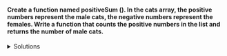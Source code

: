 #### Create a function named positiveSum (). In the cats array, the positive numbers represent the male cats, the negative numbers represent the females. Write a function that counts the positive numbers in the list and returns the number of male cats.

<details>
  <summary>Solutions</summary>
  
  <summary>Regular For Loop</summary>

```js

let catArr = [1,2,3,4,5,6,7,8,9,10,11,12,-1,-2,-3,-4,-5,-6,-7,-8]
function positiveSum(arr){
let sum = 0
    for (let i=0; i< arr.length; i++){ 
        if(arr[i]>0){ 
            sum +=1 
        }
    }
    return sum
}
console.log(positiveSum(catArr))
```
  <summary> forEach method</summary>

```js
let catArr = [1,2,3,4,5,6,7,8,9,10,11,12,-1,-2,-3,-4,-5,-6,-7,-8]
function positiveSump(arr){
    let sum = 0
    arr.forEach(num => {
        if(num > 0){
            sum +=1
        }
    })
    return sum
}
console.log(positiveSum(catArr))
```
  <summary> map method</summary>

```js
let catArr = [1,2,3,4,5,6,7,8,9,10,11,12,-1,-2,-3,-4,-5,-6,-7,-8]
function positiveSum(arr){
    let sum = 0
    arr.map(num => {
        if(num > 0){
            sum +=1
        }
    })
    return sum
}
console.log(positiveSum(catArr))
```
  <summary> For of Loop</summary>

```js
let catArr = [1,2,3,4,5,6,7,8,9,10,11,12,-1,-2,-3,-4,-5,-6,-7,-8]
function positiveSum(arr){
    let sum = 0
    for (num of arr){ 
        if(num >0){ 
            sum +=1 
        }
    }
    return sum
}
console.log(positiveSum(catArr))
```
</details>